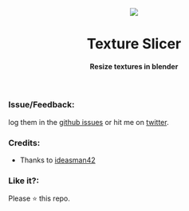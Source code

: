 <p align="center">
  <img src="https://user-images.githubusercontent.com/2767425/32028079-482801fe-ba0a-11e7-8b8c-e702dcda30fb.png" />
  <h1 align="center">Texture Slicer</h1>
  <h4 align="center">Resize textures in blender</h4>
  <br>
</p>

### Issue/Feedback:

log them in the [github issues](https://github.com/cg-cnu/blender-texture-slicer/issues) or hit me on [twitter](https://twitter.com/cgcnu).

### Credits:

* Thanks to [ideasman42](https://blender.stackexchange.com/a/31539/280)

### Like it?:

Please ⭐ this repo.